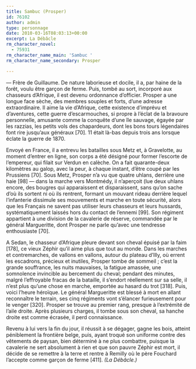```yaml
---
title: Sambuc (Prosper)
id: 76102
author: admin
type: personnage
date: 2010-03-16T08:03:13+00:00
excerpt: La Débâcle
rm_character_novel:
  - 75931
rm_character_name_main: 'Sambuc '
rm_character_name_secondary: Prosper

---
```

— Frère de Guillaume. De nature laborieuse et docile, il a, par haine de la forêt, voulu être garçon de ferme. Puis, tombé au sort, incorporé aux chasseurs d&rsquo;Afrique, il est devenu ordonnance d&rsquo;officier. Prosper a une longue face sèche, des membres souples et forts, d&rsquo;une adresse extraordinaire. Il aime la vie d&rsquo;Afrique, cette existence d&rsquo;imprévu et d&rsquo;aventures, cette guerre d&rsquo;escarmouches, si propre à l&rsquo;éclat de la bravoure personnelle, amusante comme la conquête d&rsquo;une île sauvage, égayée par les razzias, les petits vols des chapardeurs, dont les bons tours légendaires font rire jusqu&rsquo;aux généraux [70]. 11 était là-bas depuis trois ans lorsque éclate la guerre de 1870.

Envoyé en France, il a entrevu les batailles sous Metz et, à Gravelotte, au moment d&rsquo;entrer en ligne, son corps a été désigné pour former l&rsquo;escorte de l&rsquo;empereur, qui filait sur Verdun en calèche. On a fait quarante-deux kilomètres au galop, avec la peur, à chaque instant, d&rsquo;être coupé par les Prussiens [70]. Sous Metz, Prosper n&rsquo;a vu que quatre uhlans, derrière une haie [98] — dans la marche vers Montmédy, il n&rsquo;aperçoit (lue deux uhlans encore, des bougres qui apparaissent et disparaissent, sans qu&rsquo;on sache d&rsquo;où ils sortent ni où ils rentrent, formant un mouvant rideau derrière lequel l&rsquo;infanterie dissimule ses mouvements et marche en toute sécurité, alors que les Français ne savent pas utiliser leurs chasseurs et leurs hussards, systématiquement laissés hors du contact de l&rsquo;ennemi [99]. Son régiment appartient à une division de la cavalerie de réserve, commandée par le général Margueritte, dont Prosper ne parle qu&rsquo;avec une tendresse enthousiaste [70].

A Sedan, le chasseur d&rsquo;Afrique pleure devant son cheval épuisé par la faim [178], ce vieux Zéphir qu&rsquo;il aime plus que tout au monde. Dans les marches et contremarches, de vallons en vallons, autour du plateau d&rsquo;Illy, où errent les escadrons, précieux et inutiles, Prosper tombe de sommeil ; c&rsquo;est la grande souffrance, les nuits mauvaises, la fatigue amassée, une somnolence invincible au bercement du cheval; pendant des minutes, malgré l&rsquo;effroyable fracas de la bataille, il s&rsquo;endort réellement sur sa selle, il n&rsquo;est plus qu&rsquo;une chose en marche, emportée au hasard du trot [318]. Puis, voici l&rsquo;heure héroïque. Le général Margueritte est blessé à mort en allant reconnaître le terrain, ses cinq régiments vont s&rsquo;élancer furieusement pour le venger [320]. Prosper se trouve au premier rang, presque à l&rsquo;extrémité de l&rsquo;aile droite. Après plusieurs charges, il tombe sous son cheval, sa hanche droite est comme écrasée, il perd connaissance.

Revenu à lui vers la fin du jour, il réussit à se dégager, gagne les bois, atteint péniblement la frontière belge, puis, ayant troqué son uniforme contre des vêtements de paysan, bien déterminé à ne plus combattre, puisque la cavalerie ne sert absolument à rien et que son pauvre Zéphir est mort, il décide de se remettre à la terre et rentre à Remilly où le père Fouchard l&rsquo;accepte comme garçon de ferme [411]. _(La Débâcle.)_